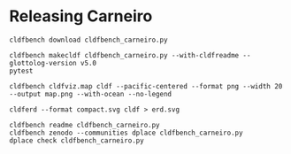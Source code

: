 # Releasing Carneiro

```shell
cldfbench download cldfbench_carneiro.py
```

```shell
cldfbench makecldf cldfbench_carneiro.py --with-cldfreadme --glottolog-version v5.0
pytest
```

```shell
cldfbench cldfviz.map cldf --pacific-centered --format png --width 20 --output map.png --with-ocean --no-legend
```

```shell
cldferd --format compact.svg cldf > erd.svg
```

```shell
cldfbench readme cldfbench_carneiro.py
cldfbench zenodo --communities dplace cldfbench_carneiro.py
dplace check cldfbench_carneiro.py
```
